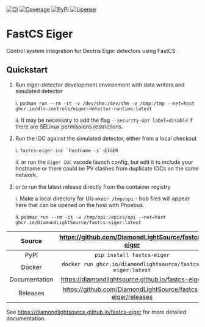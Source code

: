 [![CI](https://github.com/DiamondLightSource/fastcs-eiger/actions/workflows/ci.yml/badge.svg)](https://github.com/DiamondLightSource/fastcs-eiger/actions/workflows/ci.yml)
[![Coverage](https://codecov.io/gh/DiamondLightSource/fastcs-eiger/branch/main/graph/badge.svg)](https://codecov.io/gh/DiamondLightSource/fastcs-eiger)
[![PyPI](https://img.shields.io/pypi/v/fastcs-eiger.svg)](https://pypi.org/project/fastcs-eiger)
[![License](https://img.shields.io/badge/License-Apache%202.0-blue.svg)](https://www.apache.org/licenses/LICENSE-2.0)

# FastCS Eiger

Control system integration for Dectris Eiger detectors using FastCS.

## Quickstart

1. Run eiger-detector development environment with data writers and simulated detector

    i. `podman run --rm -it -v /dev/shm:/dev/shm -v /tmp:/tmp --net=host ghcr.io/dls-controls/eiger-detector-runtime:latest`

    ii. It may be necessary to add the flag `--security-opt label=disable` if there are
    SELinux permissions restrictions.

2. Run the IOC against the simulated detector, either from a local checkout

    i. ``fastcs-eiger ioc `hostname -s`-EIGER``

    ii. or run the `Eiger IOC` vscode launch config, but edit it to include your
    hostname or there could be PV clashes from duplicate IOCs on the same network.

3. or to run the latest release directly from the container registry

    i. Make a local directory for UIs `mkdir /tmp/opi` - bob files will appear here that
    can be opened on the host with Phoebus.

    ii. `podman run --rm -it -v /tmp/opi:/epics/opi --net=host ghcr.io/DiamondLightSource/fastcs-eiger:latest`

Source          | <https://github.com/DiamondLightSource/fastcs-eiger>
:---:           | :---:
PyPI            | `pip install fastcs-eiger`
Docker          | `docker run ghcr.io/diamondlightsource/fastcs-eiger:latest`
Documentation   | <https://diamondlightsource.github.io/fastcs-eiger>
Releases        | <https://github.com/DiamondLightSource/fastcs-eiger/releases>

<!-- README only content. Anything below this line won't be included in index.md -->

See https://diamondlightsource.github.io/fastcs-eiger for more detailed documentation.
